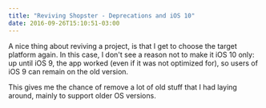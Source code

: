 ```yaml
---
title: "Reviving Shopster - Deprecations and iOS 10"
date: 2016-09-26T15:10:51-03:00
---
```


A nice thing about reviving a project, is that I get to choose the target platform again. In this case, I don't see a reason not to make it iOS 10 only: up until iOS 9, the app worked (even if it was not optimized for), so users of iOS 9 can remain on the old version.

This gives me the chance of remove a lot of old stuff that I had laying around, mainly to support older OS versions.
